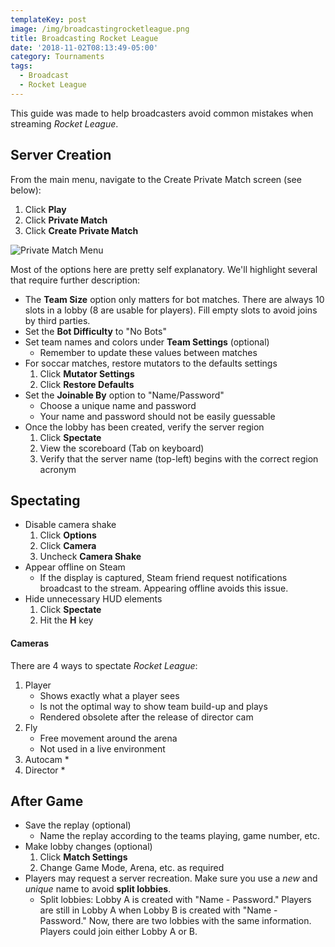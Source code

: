 ```yaml
---
templateKey: post
image: /img/broadcastingrocketleague.png
title: Broadcasting Rocket League
date: '2018-11-02T08:13:49-05:00'
category: Tournaments
tags:
  - Broadcast
  - Rocket League
---
```

This guide was made to help broadcasters avoid common mistakes when streaming *Rocket League*.

## Server Creation

From the main menu, navigate to the Create Private Match screen (see below): 

1. Click **Play**
2. Click **Private Match**
3. Click **Create Private Match**

![Private Match Menu](/img/privatematch.jpg)

Most of the options here are pretty self explanatory. We'll highlight several that require further description:

* The **Team Size** option only matters for bot matches. There are always 10 slots in a lobby (8 are usable for players). Fill empty slots to avoid joins by third parties. 
* Set the **Bot Difficulty** to "No Bots"
* Set team names and colors under **Team Settings** (optional)
  * Remember to update these values between matches
* For soccar matches, restore mutators to the defaults settings
  1. Click **Mutator Settings**
  2. Click **Restore Defaults**
* Set the **Joinable By** option to "Name/Password"
  * Choose a unique name and password
  * Your name and password should not be easily guessable
* Once the lobby has been created, verify the server region
  1. Click **Spectate**
  2. View the scoreboard (Tab on keyboard)
  3. Verify that the server name (top-left) begins with the correct region acronym 

## Spectating

* Disable camera shake
   1. Click **Options**
   2. Click **Camera**
   3. Uncheck **Camera Shake**
* Appear offline on Steam
   * If the display is captured, Steam friend request notifications broadcast to the stream. Appearing offline avoids this issue. 
* Hide unnecessary HUD elements
   1. Click **Spectate**
   2. Hit the **H** key

#### Cameras

There are 4 ways to spectate *Rocket League*: 

1. Player
   * Shows exactly what a player sees
   * Is not the optimal way to show team build-up and plays
   * Rendered obsolete after the release of director cam
2. Fly
   * Free movement around the arena
   * Not used in a live environment
3. Autocam
   * 
4. Director
   * 

## After Game
 
* Save the replay (optional)
  * Name the replay according to the teams playing, game number, etc.
* Make lobby changes (optional)
  1. Click **Match Settings**
  2. Change Game Mode, Arena, etc. as required
* Players may request a server recreation. Make sure you use a *new* and *unique* name to avoid **split lobbies**.
  * Split lobbies: Lobby A is created with "Name - Password." Players are still in Lobby A when Lobby B is created with "Name - Password." Now, there are two lobbies with the same information. Players could join either Lobby A or B.
